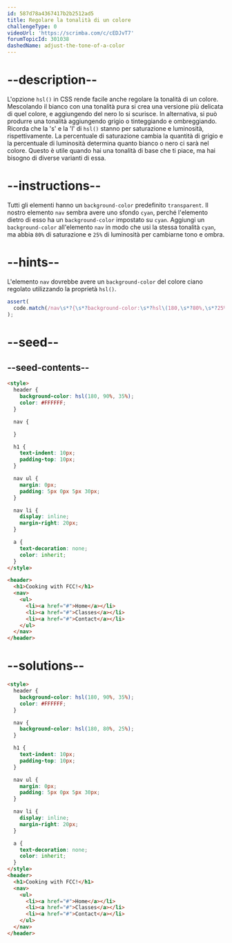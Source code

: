 ```yaml
---
id: 587d78a4367417b2b2512ad5
title: Regolare la tonalità di un colore
challengeType: 0
videoUrl: 'https://scrimba.com/c/cEDJvT7'
forumTopicId: 301038
dashedName: adjust-the-tone-of-a-color
---
```


# --description--

L'opzione `hsl()` in CSS rende facile anche regolare la tonalità di un colore. Mescolando il bianco con una tonalità pura si crea una versione più delicata di quel colore, e aggiungendo del nero lo si scurisce. In alternativa, si può produrre una tonalità aggiungendo grigio o tinteggiando e ombreggiando. Ricorda che la 's' e la 'l' di `hsl()` stanno per saturazione e luminosità, rispettivamente. La percentuale di saturazione cambia la quantità di grigio e la percentuale di luminosità determina quanto bianco o nero ci sarà nel colore. Questo è utile quando hai una tonalità di base che ti piace, ma hai bisogno di diverse varianti di essa.

# --instructions--

Tutti gli elementi hanno un `background-color` predefinito `transparent`. Il nostro elemento `nav` sembra avere uno sfondo `cyan`, perché l'elemento dietro di esso ha un `background-color` impostato su `cyan`. Aggiungi un `background-color` all'elemento `nav` in modo che usi la stessa tonalità `cyan`, ma abbia `80%` di saturazione e `25%` di luminosità per cambiarne tono e ombra.

# --hints--

L'elemento `nav` dovrebbe avere un `background-color` del colore ciano regolato utilizzando la proprietà `hsl()`.

```js
assert(
  code.match(/nav\s*?{\s*?background-color:\s*?hsl\(180,\s*?80%,\s*?25%\)/gi)
);
```

# --seed--

## --seed-contents--

```html
<style>
  header {
    background-color: hsl(180, 90%, 35%);
    color: #FFFFFF;
  }

  nav {

  }

  h1 {
    text-indent: 10px;
    padding-top: 10px;
  }

  nav ul {
    margin: 0px;
    padding: 5px 0px 5px 30px;
  }

  nav li {
    display: inline;
    margin-right: 20px;
  }

  a {
    text-decoration: none;
    color: inherit;
  }
</style>

<header>
  <h1>Cooking with FCC!</h1>
  <nav>
    <ul>
      <li><a href="#">Home</a></li>
      <li><a href="#">Classes</a></li>
      <li><a href="#">Contact</a></li>
    </ul>
  </nav>
</header>
```

# --solutions--

```html
<style>
  header {
    background-color: hsl(180, 90%, 35%);
    color: #FFFFFF;
  }

  nav {
    background-color: hsl(180, 80%, 25%);
  }

  h1 {
    text-indent: 10px;
    padding-top: 10px;
  }

  nav ul {
    margin: 0px;
    padding: 5px 0px 5px 30px;
  }

  nav li {
    display: inline;
    margin-right: 20px;
  }

  a {
    text-decoration: none;
    color: inherit;
  }
</style>
<header>
  <h1>Cooking with FCC!</h1>
  <nav>
    <ul>
      <li><a href="#">Home</a></li>
      <li><a href="#">Classes</a></li>
      <li><a href="#">Contact</a></li>
    </ul>
  </nav>
</header>
```
